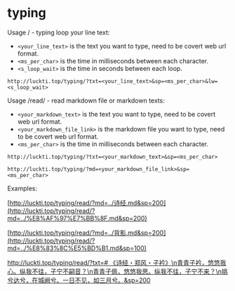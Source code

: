 # typing

Usage / - typing loop your line text:

- `<your_line_text>` is the text you want to type, need to be covert web url format.
- `<ms_per_char>` is the time in milliseconds between each character.
- `<s_loop_wait>` is the time in seconds between each loop.

```url
http://luckti.top/typing/?txt=<your_line_text>&sp=<ms_per_char>&lw=<s_loop_wait>
```

Usage /read/ - read markdown file or markdown texts:

- `<your_markdown_text>` is the text you want to type, need to be covert web url format.
- `<your_markdown_file_link>` is the markdown file you want to type, need to be covert web url format.
- `<ms_per_char>` is the time in milliseconds between each character.

```url
http://luckti.top/typing/?txt=<your_markdown_text>&sp=<ms_per_char>

http://luckti.top/typing/?md=<your_markdown_file_link>&sp=<ms_per_char>
```

Examples:

[http://luckti.top/typing/read/?md=../诗经.md&sp=200](http://luckti.top/typing/read/?md=../%E8%AF%97%E7%BB%8F.md&sp=200)

[http://luckti.top/typing/read/?md=../背影.md&sp=200](http://luckti.top/typing/read/?md=../%E8%83%8C%E5%BD%B1.md&sp=100)

[http://luckti.top/typing/read/?txt=# 《诗经・郑风・子衿》\n青青子衿，悠悠我心。纵我不往，子宁不嗣音？\n青青子佩，悠悠我思。纵我不往，子宁不来？\n挑兮达兮，在城阙兮。一日不见，如三月兮。&sp=200](http://luckti.top/typing/read/?txt=#%20%E3%80%8A%E8%AF%97%E7%BB%8F%E3%83%BB%E9%83%91%E9%A3%8E%E3%83%BB%E5%AD%90%E8%A1%BF%E3%80%8B\n%E9%9D%92%E9%9D%92%E5%AD%90%E8%A1%BF%EF%BC%8C%E6%82%A0%E6%82%A0%E6%88%91%E5%BF%83%E3%80%82%E7%BA%B5%E6%88%91%E4%B8%8D%E5%BE%80%EF%BC%8C%E5%AD%90%E5%AE%81%E4%B8%8D%E5%97%A3%E9%9F%B3%EF%BC%9F\n%E9%9D%92%E9%9D%92%E5%AD%90%E4%BD%A9%EF%BC%8C%E6%82%A0%E6%82%A0%E6%88%91%E6%80%9D%E3%80%82%E7%BA%B5%E6%88%91%E4%B8%8D%E5%BE%80%EF%BC%8C%E5%AD%90%E5%AE%81%E4%B8%8D%E6%9D%A5%EF%BC%9F\n%E6%8C%91%E5%85%AE%E8%BE%BE%E5%85%AE%EF%BC%8C%E5%9C%A8%E5%9F%8E%E9%98%99%E5%85%AE%E3%80%82%E4%B8%80%E6%97%A5%E4%B8%8D%E8%A7%81%EF%BC%8C%E5%A6%82%E4%B8%89%E6%9C%88%E5%85%AE%E3%80%82&sp=200)

